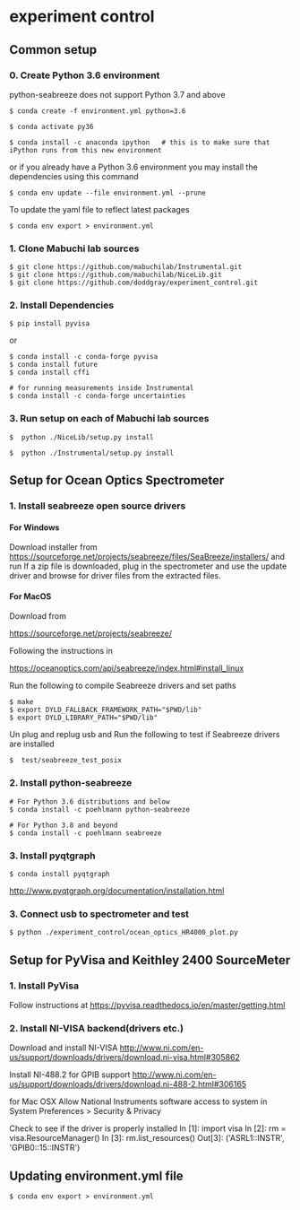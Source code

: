 # experiment control

## Common setup

### 0. Create Python 3.6 environment
python-seabreeze does not support Python 3.7 and above
```
$ conda create -f environment.yml python=3.6

$ conda activate py36

$ conda install -c anaconda ipython   # this is to make sure that iPython runs from this new environment
```

or if you already have a Python 3.6 environment you may install the dependencies using this command

```
$ conda env update --file environment.yml --prune
```

To update the yaml file to reflect latest packages

```
$ conda env export > environment.yml
```


### 1. Clone Mabuchi lab sources
```
$ git clone https://github.com/mabuchilab/Instrumental.git
$ git clone https://github.com/mabuchilab/NiceLib.git
$ git clone https://github.com/doddgray/experiment_control.git
```
### 2. Install Dependencies

```
$ pip install pyvisa
```
or

```
$ conda install -c conda-forge pyvisa
$ conda install future
$ conda install cffi

# for running measurements inside Instrumental
$ conda install -c conda-forge uncertainties
```
### 3. Run setup on each of Mabuchi lab sources
```
$  python ./NiceLib/setup.py install

$  python ./Instrumental/setup.py install
```

## Setup for Ocean Optics Spectrometer
### 1. Install seabreeze open source drivers
#### For Windows
Download installer from
https://sourceforge.net/projects/seabreeze/files/SeaBreeze/installers/
and run
If a zip file is downloaded, plug in the spectrometer and use the update driver and browse for driver files from the extracted files.

#### For MacOS
Download from

https://sourceforge.net/projects/seabreeze/

Following the instructions in

https://oceanoptics.com/api/seabreeze/index.html#install_linux

Run the following to compile Seabreeze drivers and set paths
```
$ make
$ export DYLD_FALLBACK_FRAMEWORK_PATH="$PWD/lib"
$ export DYLD_LIBRARY_PATH="$PWD/lib"
```

Un plug and replug usb and Run the following to test if Seabreeze drivers are installed
```
$  test/seabreeze_test_posix
```

### 2. Install python-seabreeze
```
# For Python 3.6 distributions and below
$ conda install -c poehlmann python-seabreeze

# For Python 3.8 and beyond
$ conda install -c poehlmann seabreeze
```

### 3. Install pyqtgraph
```
$ conda install pyqtgraph
```

http://www.pyqtgraph.org/documentation/installation.html

### 3. Connect usb to spectrometer and test
```
$ python ./experiment_control/ocean_optics_HR4000_plot.py
```

## Setup for PyVisa and Keithley 2400 SourceMeter

### 1. Install PyVisa
Follow instructions at https://pyvisa.readthedocs.io/en/master/getting.html

### 2. Install NI-VISA backend(drivers etc.)

Download and install NI-VISA
http://www.ni.com/en-us/support/downloads/drivers/download.ni-visa.html#305862

Install NI-488.2 for GPIB support
http://www.ni.com/en-us/support/downloads/drivers/download.ni-488-2.html#306165

for Mac OSX
Allow National Instruments software access to system in System Preferences > Security & Privacy

Check to see if the driver is properly installed
In [1]: import visa
In [2]: rm = visa.ResourceManager()
In [3]: rm.list_resources()
Out[3]: ('ASRL1::INSTR', 'GPIB0::15::INSTR')


## Updating environment.yml file
```
$ conda env export > environment.yml
```

